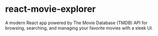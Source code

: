 # react-movie-explorer
A modern React app powered by The Movie Database (TMDB) API for browsing, searching, and managing your favorite movies with a sleek UI.
